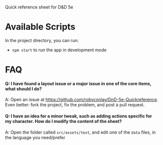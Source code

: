 Quick reference sheet for D&amp;D 5e

Available Scripts
===

In the project directory, you can run:
- `npm start` to run the app in development mode


FAQ
===

#### Q: I have found a layout issue or a major issue in one of the core items, what should I do? ####
A: Open an issue at https://github.com/robyconlay/DnD-5e-Quickreference. Even better: fork the project, fix the problem, and post a pull request.

#### Q: I have an idea for a minor tweak, such as adding actions specific for my character. How do I modify the content of the sheet? ####
A: Open the folder called `src/assets/text`, and edit one of the `data` files, in the language you need/prefer
